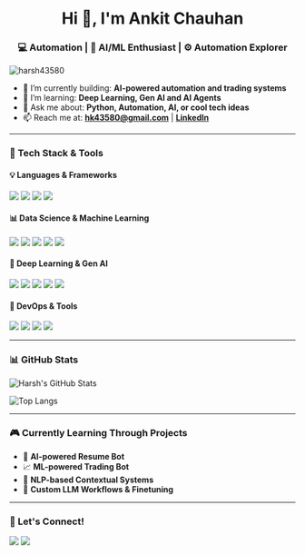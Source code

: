 <h1 align="center">Hi 👋, I'm Ankit Chauhan</h1>
<h3 align="center">💻 Automation | 🧠 AI/ML Enthusiast | ⚙️ Automation Explorer</h3>

<p align="left">
  <img src="https://komarev.com/ghpvc/?username=harsh43580&label=Profile%20views&color=0e75b6&style=flat" alt="harsh43580" />
</p>

- 🔭 I’m currently building: **AI-powered automation and trading systems**
- 🌱 I’m learning: **Deep Learning, Gen AI and AI Agents**
- 💬 Ask me about: **Python, Automation, AI, or cool tech ideas**
- 📫 Reach me at: **[hk43580@gmail.com](mailto:hk43580@gmail.com)** | **[LinkedIn](https://www.linkedin.com/in/harsh0612/)**

---

### 🚀 Tech Stack & Tools

#### 💡 Languages & Frameworks
<p>
  <img src="https://img.shields.io/badge/Python-3776AB?style=for-the-badge&logo=python&logoColor=white"/>
  <img src="https://img.shields.io/badge/Django-092E20?style=for-the-badge&logo=django&logoColor=white"/>
  <img src="https://img.shields.io/badge/FastAPI-005571?style=for-the-badge&logo=fastapi"/>
  <img src="https://img.shields.io/badge/Flask-000000?style=for-the-badge&logo=flask"/>
</p>

#### 📊 Data Science & Machine Learning
<p>
  <img src="https://img.shields.io/badge/Numpy-013243?style=for-the-badge&logo=numpy&logoColor=white"/>
  <img src="https://img.shields.io/badge/Pandas-150458?style=for-the-badge&logo=pandas&logoColor=white"/>
  <img src="https://img.shields.io/badge/Scikit--Learn-F7931E?style=for-the-badge&logo=scikit-learn&logoColor=white"/>
  <img src="https://img.shields.io/badge/Matplotlib-11557C?style=for-the-badge&logo=matplotlib&logoColor=white"/>
  <img src="https://img.shields.io/badge/Seaborn-5382A1?style=for-the-badge&logoColor=white"/>
</p>

#### 🤖 Deep Learning & Gen AI
<p>
  <img src="https://img.shields.io/badge/TensorFlow-FF6F00?style=for-the-badge&logo=tensorflow&logoColor=white"/>
  <img src="https://img.shields.io/badge/PyTorch-EE4C2C?style=for-the-badge&logo=pytorch&logoColor=white"/>
  <img src="https://img.shields.io/badge/HuggingFace-FFD21F?style=for-the-badge&logo=huggingface&logoColor=black"/>
  <img src="https://img.shields.io/badge/OpenAI-412991?style=for-the-badge&logo=openai&logoColor=white"/>
  <img src="https://img.shields.io/badge/Transformers-FFAE42?style=for-the-badge&logoColor=black"/>
</p>

#### 🧰 DevOps & Tools
<p>
  <img src="https://img.shields.io/badge/Git-F05032?style=for-the-badge&logo=git&logoColor=white"/>
  <img src="https://img.shields.io/badge/GitHub-181717?style=for-the-badge&logo=github&logoColor=white"/>
  <img src="https://img.shields.io/badge/Docker-2496ED?style=for-the-badge&logo=docker&logoColor=white"/>
  <img src="https://img.shields.io/badge/Colab-F9AB00?style=for-the-badge&logo=googlecolab&logoColor=black"/>
</p>

---

### 📊 GitHub Stats

![Harsh's GitHub Stats](https://github-readme-stats.vercel.app/api?username=harsh43580&show_icons=true&theme=radical)

![Top Langs](https://github-readme-stats.vercel.app/api/top-langs/?username=harsh43580&layout=compact&theme=radical)

---

### 🎮 Currently Learning Through Projects

- 🤖 **AI-powered Resume Bot**
- 📈 **ML-powered Trading Bot**
- 🧠 **NLP-based Contextual Systems**
- 💼 **Custom LLM Workflows & Finetuning**

---

### 🎯 Let's Connect!

<p align="left">
  <a href="mailto:hk43580@gmail.com"><img src="https://img.shields.io/badge/Gmail-D14836?style=for-the-badge&logo=gmail&logoColor=white"></a>
  <a href="https://www.linkedin.com/in/harsh0612/"><img src="https://img.shields.io/badge/LinkedIn-blue?style=for-the-badge&logo=linkedin&logoColor=white"></a>
</p>

